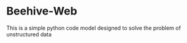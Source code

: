 # Beehive-Web
This is a simple python code model designed to solve the problem of unstructured data
